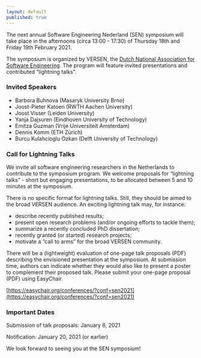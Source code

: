 ```yaml
---
layout: default
published: true
---
```


The next annual Software Engineering Nederland (SEN) symposium will 
take place in the afternoons (circa 13:00 - 17:30) of Thursday 18th 
and Friday 19th February 2021. 

The symposium is organized by VERSEN, the [Dutch National Association
for Software Engineering](https://www.versen.nl/). The program will
feature invited presentations and contributed “lightning talks”.

### Invited Speakers

* Barbora Buhnova (Masaryk University Brno)
* Joost-Pieter Katoen (RWTH Aachen University)
* Joost Visser (Leiden University)
* Yanja Dajsuren (Eindhoven University of Technology)
* Emitza Guzman (Vrije Universiteit Amsterdam)
* Dennis Komm (ETH Zürich)
* Burcu Kulahcioglu Ozkan (Delft University of Technology)

### Call for Lightning Talks

We invite all software engineering researchers in the Netherlands to
contribute to the symposium program. We welcome proposals for
“lightning talks” - short but engaging presentations, to be allocated
between 5 and 10 minutes at the symposium.

There is no specific format for lightning talks. Still, they should be
aimed to the broad VERSEN audience. An exciting lightning talk may,
for instance:

* describe recently published results; 
* present open research problems (and/or ongoing efforts to tackle
them); 
* summarize a recently concluded PhD dissertation; 
* recently granted (or started) research projects; 
* motivate a “call to arms” for the broad VERSEN community.  

There will be a (lightweight) evaluation of one-page talk proposals
(PDF) describing the envisioned presentation at the symposium. At
submission time, authors can indicate whether they would also like to
present a poster to complement their proposed talk.  Please submit
your one-page proposal (PDF) using EasyChair.

[https://easychair.org/conferences/?conf=sen2021](https://easychair.org/conferences/?conf=sen2021)

### Important Dates 

Submission of talk proposals: January 8, 2021

Notification: January 20, 2021 (or earlier) 

We look forward to seeing you at the SEN symposium!
